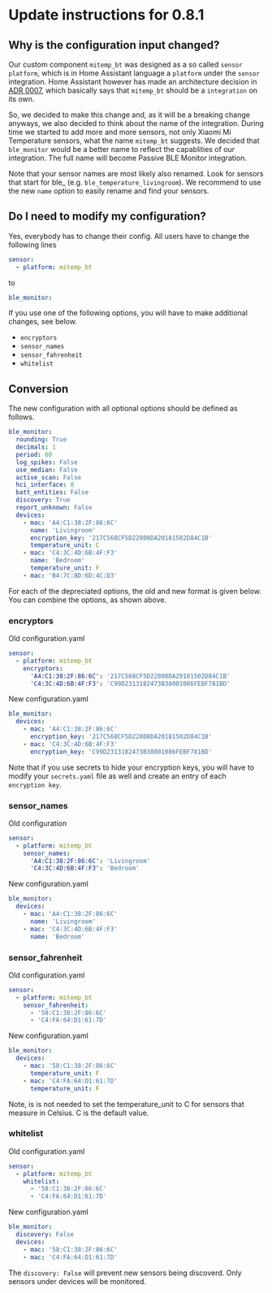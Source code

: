 # Update instructions for 0.8.1

## Why is the configuration input changed?

Our custom component `mitemp_bt` was designed as a so called `sensor platform`, which is in Home Assistant language a `platform` under the `sensor` integration. Home Assistant however has made an architecture decision in [ADR 0007](https://github.com/home-assistant/architecture/blob/413e3cb248cf8dca766c0280997f3b516e23fb6d/adr/0007-integration-config-yaml-structure.md), which basically says that `mitemp_bt` should be a `integration` on its own.

So, we decided to make this change and, as it will be a breaking change anyways, we also decided to think about the name of the integration. During time we started to add more and more sensors, not only Xiaomi Mi Temperature sensors, what the name `mitemp_bt` suggests. We decided that `ble_monitor` would be a better name to reflect the capablities of our integration. The full name will become Passive BLE Monitor integration.

Note that your sensor names are most likely also renamed. Look for sensors that start for ble_ (e.g. `ble_temperature_livingroom`). We recommend to use the new `name` option to easily rename and find your sensors. 

## Do I need to modify my configuration?

Yes, everybody has to change their config. All users have to change the following lines

```yaml
sensor:
  - platform: mitemp_bt
```

to

```yaml
ble_monitor:
```

If you use one of the following options, you will have to make additional changes, see below.

- `encryptors`
- `sensor_names`
- `sensor_fahrenheit`
- `whitelist`

## Conversion

The new configuration with all optional options should be defined as follows.

```yaml
ble_monitor:
  rounding: True
  decimals: 1
  period: 60
  log_spikes: False
  use_median: False
  active_scan: False
  hci_interface: 0
  batt_entities: False
  discovery: True
  report_unknown: False
  devices:
    - mac: 'A4:C1:38:2F:86:6C'
      name: 'Livingroom'
      encryption_key: '217C568CF5D22808DA20181502D84C1B'
      temperature_unit: C
    - mac: 'C4:3C:4D:6B:4F:F3'
      name: 'Bedroom'
      temperature_unit: F
    - mac: 'B4:7C:8D:6D:4C:D3'
```

For each of the depreciated options, the old and new format is given below. You can combine the options, as shown above.

### encryptors

Old configuration.yaml

```yaml
sensor:
  - platform: mitemp_bt
    encryptors:
      'A4:C1:38:2F:86:6C': '217C568CF5D22808DA20181502D84C1B'
      'C4:3C:4D:6B:4F:F3': 'C99D2313182473B38001086FEBF781BD'
```

New configuration.yaml

```yaml
ble_monitor:
  devices:
    - mac: 'A4:C1:38:2F:86:6C'
      encryption_key: '217C568CF5D22808DA20181502D84C1B'
    - mac: 'C4:3C:4D:6B:4F:F3'
      encryption_key: 'C99D2313182473B38001086FEBF781BD'
```

Note that if you use secrets to hide your encryption keys, you will have to modify your `secrets.yaml` file as well and create an entry of each `encryption key`.

### sensor_names

Old configuration

```yaml
sensor:
  - platform: mitemp_bt
    sensor_names:
      'A4:C1:38:2F:86:6C': 'Livingroom'
      'C4:3C:4D:6B:4F:F3': 'Bedroom'
```

New configuration.yaml

```yaml
ble_monitor:
  devices:
    - mac: 'A4:C1:38:2F:86:6C'
      name: 'Livingroom'
    - mac: 'C4:3C:4D:6B:4F:F3'
      name: 'Bedroom'
```

### sensor_fahrenheit

Old configuration.yaml

```yaml
sensor:
  - platform: mitemp_bt
    sensor_fahrenheit:
      - '58:C1:38:2F:86:6C'
      - 'C4:FA:64:D1:61:7D'
```

New configuration.yaml

```yaml
ble_monitor:
  devices:
    - mac: '58:C1:38:2F:86:6C'
      temperature_unit: F
    - mac: 'C4:FA:64:D1:61:7D'
      temperature_unit: F
```

Note, is is not needed to set the temperature_unit to C for sensors that measure in Celsius. C is the default value.

### whitelist

Old configuration.yaml

```yaml
sensor:
  - platform: mitemp_bt
    whitelist:
      - '58:C1:38:2F:86:6C'
      - 'C4:FA:64:D1:61:7D'
```

New configuration.yaml

```yaml
ble_monitor:
  discovery: False
  devices:
    - mac: '58:C1:38:2F:86:6C'
    - mac: 'C4:FA:64:D1:61:7D'
```

The `discovery: False` will prevent new sensors being discoverd. Only sensors under devices will be monitored.
